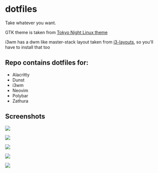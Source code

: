 # dotfiles

Take whatever you want.

GTK theme is taken from [Tokyo Night Linux theme](https://github.com/koiosdev/Tokyo-Night-Linux)

i3wm has a dwm like master-stack layout taken from [i3-layouts](https://github.com/eliep/i3-layouts), so you'll have to install that too 

## Repo contains dotfiles for:
+ Alacritty
+ Dunst
+ i3wm
+ Neovim
+ Polybar
+ Zathura

## Screenshots

![](https://github.com/sz47/dotfiles/blob/main/screenshots/random.png)

![](https://github.com/sz47/dotfiles/blob/main/screenshots/assignments-workflow.png)

![](https://github.com/sz47/dotfiles/blob/main/screenshots/gtk-apps(libreoffice).png)

![](https://github.com/sz47/dotfiles/blob/main/screenshots/qt-apps(freecad).png)

![](https://github.com/sz47/dotfiles/blob/main/screenshots/windows-tiled.png)
